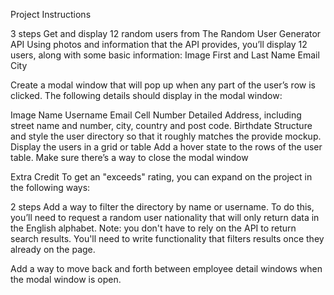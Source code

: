 

Project Instructions

 3 steps
Get and display 12 random users from The Random User Generator API
Using photos and information that the API provides, you’ll display 12 users, along with some basic information:
Image
First and Last Name
Email
City

Create a modal window that will pop up when any part of the user’s row is clicked. 
The following details should display in the modal window:

Image
Name
Username
Email
Cell Number
Detailed Address, including street name and number, city, country and post code.
Birthdate
Structure and style the user directory so that it roughly matches the provide mockup.
Display the users in a grid or table
Add a hover state to the rows of the user table.
Make sure there’s a way to close the modal window


Extra Credit
To get an "exceeds" rating, you can expand on the project in the following ways:

 2 steps
Add a way to filter the directory by name or username. To do this, you’ll need to request a random user nationality that will 
	only return data in the English alphabet. Note: you don't have to rely on the API to return search results. 
	You'll need to write functionality that filters results once they already on the page.

Add a way to move back and forth between employee detail windows when the modal window is open.